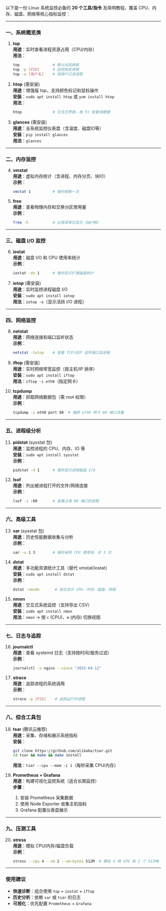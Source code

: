 以下是一份 Linux 系统监控必备的 **20 个工具/指令** 及简明教程，覆盖 CPU、内存、磁盘、网络等核心指标监控：

---

### 一、系统概览类
1. **top**  
   **用途**：实时查看进程资源占用（CPU/内存）  
   **用法**：  
   ```bash
   top               # 默认动态刷新
   top -p [PID]      # 监控指定进程
   top -u [用户名]    # 按用户过滤进程
   ```

2. **htop** (需安装)  
   **用途**：增强版 top，支持颜色标记和鼠标操作  
   **安装**：`sudo apt install htop` 或 `yum install htop`  
   **用法**：  
   ```bash
   htop              # 交互式界面，按 F1 查看快捷键
   ```

3. **glances** (需安装)  
   **用途**：全系统监控仪表盘（含温度、磁盘IO等）  
   **安装**：`pip install glances`  
   **用法**：`glances`

---

### 二、内存监控
4. **vmstat**  
   **用途**：虚拟内存统计（含进程、内存分页、块IO）  
   **示例**：  
   ```bash
   vmstat 1          # 每秒刷新一次
   ```

5. **free**  
   **用途**：查看物理内存和交换分区使用量  
   **示例**：  
   ```bash
   free -h           # 以易读单位显示（GB/MB）
   ```

---

### 三、磁盘 I/O 监控
6. **iostat**  
   **用途**：磁盘 I/O 和 CPU 使用率统计  
   **示例**：  
   ```bash
   iostat -dx 1      # 每秒显示扩展磁盘统计
   ```

7. **iotop** (需安装)  
   **用途**：实时监控进程磁盘 I/O  
   **安装**：`sudo apt install iotop`  
   **用法**：`iotop -o`（显示活跃 I/O 进程）

---

### 四、网络监控
8. **netstat**  
   **用途**：网络连接和端口监听状态  
   **示例**：  
   ```bash
   netstat -tulnp    # 查看 TCP/UDP 监听端口及进程
   ```

9. **iftop** (需安装)  
   **用途**：实时网络带宽监控（按主机/IP 排序）  
   **安装**：`sudo apt install iftop`  
   **用法**：`iftop -i eth0`（指定网卡）

10. **tcpdump**  
    **用途**：抓取网络数据包（需 root 权限）  
    **示例**：  
    ```bash
    tcpdump -i eth0 port 80  # 捕获 eth0 网卡 80 端口流量
    ```

---

### 五、进程级分析
11. **pidstat** (sysstat 包)  
    **用途**：监控进程的 CPU、内存、IO 等  
    **安装**：`sudo apt install sysstat`  
    **示例**：  
    ```bash
    pidstat -d 1      # 每秒显示进程磁盘 I/O
    ```

12. **lsof**  
    **用途**：列出被进程打开的文件/网络连接  
    **示例**：  
    ```bash
    lsof -i :80       # 查看占用 80 端口的进程
    ```

---

### 六、高级工具
13. **sar** (sysstat 包)  
    **用途**：历史性能数据收集与分析  
    **示例**：  
    ```bash
    sar -u 1 3        # 每秒采样 CPU 使用率，共 3 次
    ```

14. **dstat**  
    **用途**：多功能资源统计工具（替代 vmstat/iostat）  
    **安装**：`sudo apt install dstat`  
    **示例**：  
    ```bash
    dstat -cmsdn       # 组合显示 CPU、内存、磁盘、网络
    ```

15. **nmon**  
    **用途**：交互式系统监控（支持导出 CSV）  
    **安装**：`sudo apt install nmon`  
    **用法**：`nmon` → 按 `c` (CPU)、`m` (内存) 切换视图

---

### 七、日志与追踪
16. **journalctl**  
    **用途**：查看 systemd 日志（支持按时间/服务过滤）  
    **示例**：  
    ```bash
    journalctl -u nginx --since "2025-04-12"
    ```

17. **strace**  
    **用途**：追踪进程的系统调用  
    **示例**：  
    ```bash
    strace -p [PID]    # 追踪运行中进程
    ```

---

### 八、综合工具包
18. **tsar** (腾讯云推荐)  
    **用途**：采集、存储和展示系统指标  
    **安装**：  
    ```bash
    git clone https://github.com/alibaba/tsar.git
    cd tsar && make && make install
    ```
    **用法**：`tsar --cpu --mem -i 1`（每秒采集 CPU/内存）

19. **Prometheus + Grafana**  
    **用途**：构建可视化监控系统（适合长期监控）  
    **步骤**：  
    1. 安装 Prometheus 采集数据  
    2. 使用 Node Exporter 收集主机指标  
    3. Grafana 配置仪表盘展示

---

### 九、压测工具
20. **stress**  
    **用途**：模拟 CPU/内存/磁盘负载  
    **示例**：  
    ```bash
    stress --cpu 4 --vm 2 --vm-bytes 512M  # 模拟 4 核 CPU 和 2 个 512MB 内存进程
    ```

---

### 使用建议
- **快速诊断**：组合使用 `top` + `iostat` + `iftop`  
- **历史分析**：依赖 `sar` 或 `tsar` 的日志  
- **可视化**：优先配置 `Prometheus` + `Grafana`